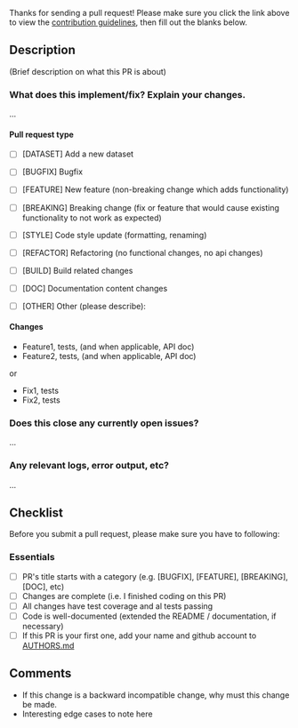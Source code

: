 Thanks for sending a pull request! 
Please make sure you click the link above to view the [contribution guidelines](https://github.com/bigdata-ustc/EduData/blob/master/CONTRIBUTE.md), 
then fill out the blanks below.

## Description ##
(Brief description on what this PR is about)

### What does this implement/fix? Explain your changes.
...

#### Pull request type
- [ ] [DATASET] Add a new dataset
- [ ] [BUGFIX] Bugfix
- [ ] [FEATURE] New feature (non-breaking change which adds functionality)
- [ ] [BREAKING] Breaking change (fix or feature that would cause existing functionality to not work as expected)
- [ ] [STYLE] Code style update (formatting, renaming)
- [ ] [REFACTOR] Refactoring (no functional changes, no api changes)
- [ ] [BUILD] Build related changes
- [ ] [DOC] Documentation content changes
- [ ] [OTHER] Other (please describe): 


#### Changes
- Feature1, tests, (and when applicable, API doc)
- Feature2, tests, (and when applicable, API doc)

or

- Fix1, tests
- Fix2, tests

### Does this close any currently open issues?
...

### Any relevant logs, error output, etc?
...

## Checklist ##
Before you submit a pull request, please make sure you have to following:

### Essentials ###
- [ ] PR's title starts with a category (e.g. [BUGFIX], [FEATURE], [BREAKING], [DOC], etc)
- [ ] Changes are complete (i.e. I finished coding on this PR)
- [ ] All changes have test coverage and al tests passing
- [ ] Code is well-documented (extended the README / documentation, if necessary)
- [ ] If this PR is your first one, add your name and github account to [AUTHORS.md](https://github.com/bigdata-ustc/EduData/blob/master/AUTHORS.md)

## Comments ##
- If this change is a backward incompatible change, why must this change be made.
- Interesting edge cases to note here
